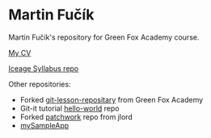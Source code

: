 # Martin Fučík

Martin Fučík's repository for Green Fox Academy course.


[My CV](https://github.com/green-fox-academy/prg-iceage-syllabus "Still not completed :P")

[Iceage Syllabus repo](https://github.com/green-fox-academy/prg-iceage-syllabus "Best syllabus for best study group")

Other repositories:
* Forked [git-lesson-repositary](https://github.com/Karhalll/git-lesson-repository) from Green Fox Academy
* Git-it tutorial [hello-world](https://github.com/Karhalll/hello-world) repo
* Forked [patchwork](https://github.com/Karhalll/patchwork) repo from jlord
* [mySampleApp](https://github.com/Karhalll/myAppSample "just some test repo")

